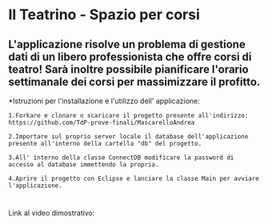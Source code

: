 Il Teatrino - Spazio per corsi
========
L'applicazione risolve un problema di gestione dati di un libero professionista che offre corsi di teatro! Sarà inoltre possibile pianificare l'orario settimanale dei corsi per massimizzare il profitto.
--------
*Istruzioni per l'installazione e l'utilizzo dell' applicazione:

    1.Forkare e clonare o scaricare il progetto presente all'indirizzo: https://github.com/TdP-prove-finali/MascarelloAndrea

    2.Importare sul proprio server locale il database dell'applicazione presente all'interno della cartella "db" del progetto.

    3.All' interno della classe ConnectDB modificare la password di accesso al database immettendo la propria.

    4.Aprire il progetto con Eclipse e lanciare la classe Main per avviare l'applicazione.
#
Link al video dimostrativo: 
